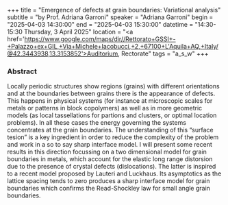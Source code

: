 +++
title = "Emergence of defects at grain boundaries: Variational analysis"
subtitle = "by Prof. Adriana Garroni"
speaker = "Adriana Garroni"
begin = "2025-04-03 14:30:00"
end = "2025-04-03 15:30:00"
datetime = "14:30-15:30 Thursday, 3 April 2025"
location = "<a href='https://www.google.com/maps/dir//Rettorato+GSSI+-+Palazzo+ex+GIL,+Via+Michele+Iacobucci,+2,+67100+L'Aquila+AQ,+Italy/@42.3443938,13.3153852'>Auditorium, Rectorate</a>"
tags = "a_s_w"
+++

### Abstract
Locally periodic structures show regions (grains) with different orientations and at the boundaries between grains there is the appearance of defects. This happens in physical systems (for instance at microscopic scales for metals or patterns in block copolymers) as well as in more geometric models (as local tassellations for partions and clusters, or optimal location problems). In all these cases the energy governing the systems concentrates at the grain boundaries. The understanding of this “surface tesion” is a key ingredient in order to reduce the complexity of the problem and work in a so to say sharp interface model.
I will present some recent results in this direction focussing on a two dimensional model for grain boundaries in metals, which account for the elastic long range distorsion due to the presence of crystal defects (dislocations). The latter is inspired to a recent model proposed by Lauteri and Luckhaus. Its asymptotics as the lattice spacing tends to zero produces a sharp interface model for grain boundaries which confirms the Read-Shockley law for small angle grain boundaries.
